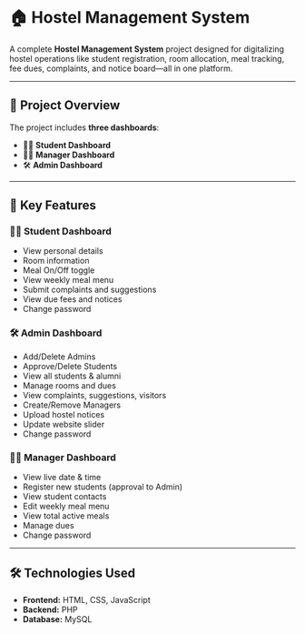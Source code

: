 # 🏠 Hostel Management System

A complete **Hostel Management System** project designed for digitalizing hostel operations like student registration, room allocation, meal tracking, fee dues, complaints, and notice board—all in one platform.

---

## 📌 Project Overview

The project includes **three dashboards**:

- 👨‍🎓 **Student Dashboard**
- 🧑‍💼 **Manager Dashboard**
- 🛠️ **Admin Dashboard**

---

## 🎯 Key Features

### 👨‍🎓 Student Dashboard
- View personal details
- Room information
- Meal On/Off toggle
- View weekly meal menu
- Submit complaints and suggestions
- View due fees and notices
- Change password

### 🛠️ Admin Dashboard
- Add/Delete Admins
- Approve/Delete Students
- View all students & alumni
- Manage rooms and dues
- View complaints, suggestions, visitors
- Create/Remove Managers
- Upload hostel notices
- Update website slider
- Change password

### 🧑‍💼 Manager Dashboard
- View live date & time
- Register new students (approval to Admin)
- View student contacts
- Edit weekly meal menu
- View total active meals
- Manage dues
- Change password

---

## 🛠️ Technologies Used

- **Frontend:** HTML, CSS, JavaScript
- **Backend:** PHP
- **Database:** MySQL


